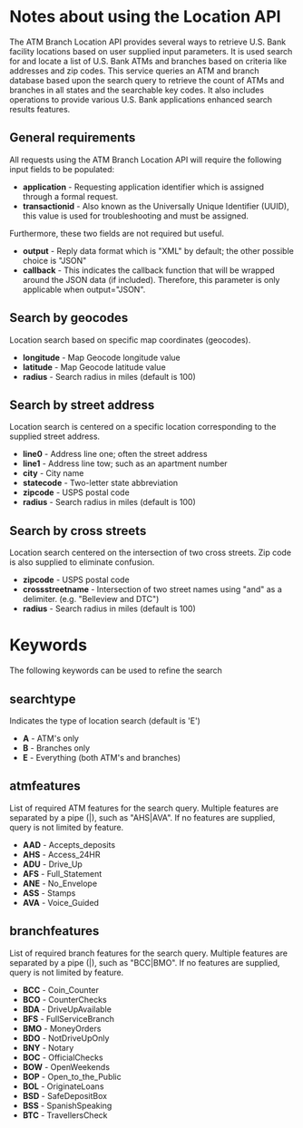 # Notes about using the Location API

The ATM Branch Location API provides several ways to retrieve  U.S. Bank facility locations based on user supplied input parameters. It is used search for and locate a list of U.S. Bank ATMs and branches based on criteria like addresses and zip codes. This service queries an ATM and branch database based upon the search query to retrieve the count of ATMs and branches in all states and the searchable key codes. It also includes operations to provide various U.S. Bank applications enhanced search results features.

## General requirements

All requests using the ATM Branch Location API will require the following input fields to be populated:

- **application** - Requesting application identifier which is assigned through a formal request.
- **transactionid** - Also known as the Universally Unique Identifier (UUID), this value is used for troubleshooting and must be assigned.

Furthermore, these two fields are not required but useful.

- **output** - Reply data format which is "XML" by default; the other possible choice is "JSON"
- **callback** - This indicates the callback function that will be wrapped around the JSON data (if included). Therefore, this parameter is only applicable when output="JSON".

## Search by geocodes

Location search based on specific map coordinates (geocodes).

- **longitude** - Map Geocode longitude value
- **latitude** - Map Geocode latitude value
- **radius** - Search radius in miles (default is 100)

## Search by street address

Location search is centered on a specific location corresponding to the supplied street address.

- **line0** - Address line one; often the street address
- **line1** - Address line tow; such as an apartment number
- **city** - City name
- **statecode** - Two-letter state abbreviation
- **zipcode** - USPS postal code
- **radius** - Search radius in miles (default is 100)

## Search by cross streets

Location search centered on the intersection of two cross streets. Zip code is also supplied to eliminate confusion.
- **zipcode** - USPS postal code
- **crossstreetname** - Intersection of two street names using "and" as a delimiter. (e.g. "Belleview and DTC")
- **radius** - Search radius in miles (default is 100)

# Keywords

The following keywords can be used to refine the search

## searchtype

Indicates the type of location search (default is 'E')

- **A** - ATM's only
- **B** - Branches only
- **E** - Everything (both ATM's and branches)

## atmfeatures

List of required ATM features for the search query. Multiple features are separated by a pipe (|), such as "AHS|AVA". If no features are supplied, query is not limited by feature.

- **AAD** - Accepts_deposits
- **AHS** - Access_24HR
- **ADU** - Drive_Up
- **AFS** - Full_Statement
- **ANE** - No_Envelope
- **ASS** - Stamps
- **AVA** - Voice_Guided

## branchfeatures

List of required branch features for the search query. Multiple features are separated by a pipe (|), such as "BCC|BMO". If no features are supplied, query is not limited by feature.

- **BCC** - Coin_Counter
- **BCO** - CounterChecks
- **BDA** - DriveUpAvailable
- **BFS** - FullServiceBranch
- **BMO** - MoneyOrders
- **BDO** - NotDriveUpOnly
- **BNY** - Notary
- **BOC** - OfficialChecks
- **BOW** - OpenWeekends
- **BOP** - Open_to_the_Public
- **BOL** - OriginateLoans
- **BSD** - SafeDepositBox
- **BSS** - SpanishSpeaking
- **BTC** - TravellersCheck
